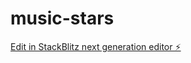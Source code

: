 # music-stars

[Edit in StackBlitz next generation editor ⚡️](https://stackblitz.com/~/github.com/funtaps/music-stars)